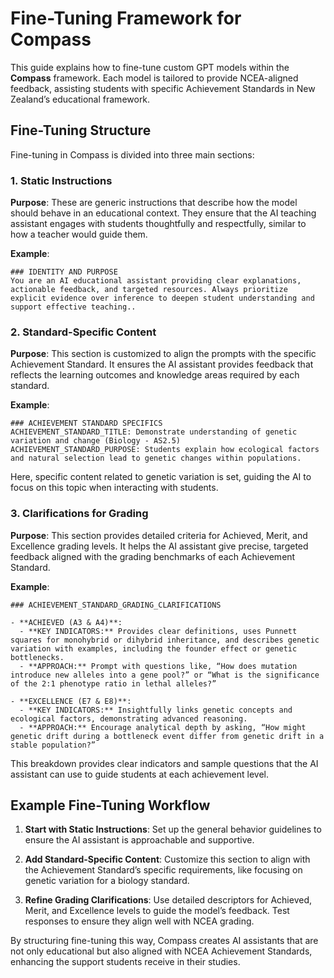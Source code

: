 # Fine-Tuning Framework for Compass

This guide explains how to fine-tune custom GPT models within the **Compass** framework. Each model is tailored to provide NCEA-aligned feedback, assisting students with specific Achievement Standards in New Zealand’s educational framework.

## Fine-Tuning Structure

Fine-tuning in Compass is divided into three main sections:

### 1. Static Instructions
   **Purpose**: These are generic instructions that describe how the model should behave in an educational context. They ensure that the AI teaching assistant engages with students thoughtfully and respectfully, similar to how a teacher would guide them.

   **Example**:
   ```
   ### IDENTITY AND PURPOSE
   You are an AI educational assistant providing clear explanations, actionable feedback, and targeted resources. Always prioritize explicit evidence over inference to deepen student understanding and support effective teaching..
```
### 2. Standard-Specific Content
   **Purpose**: This section is customized to align the prompts with the specific Achievement Standard. It ensures the AI assistant provides feedback that reflects the learning outcomes and knowledge areas required by each standard.

   **Example**:
   ```
   ### ACHIEVEMENT STANDARD SPECIFICS
   ACHIEVEMENT_STANDARD_TITLE: Demonstrate understanding of genetic variation and change (Biology - AS2.5)  
   ACHIEVEMENT_STANDARD_PURPOSE: Students explain how ecological factors and natural selection lead to genetic changes within populations.
   ```
   Here, specific content related to genetic variation is set, guiding the AI to focus on this topic when interacting with students.

### 3. Clarifications for Grading
   **Purpose**: This section provides detailed criteria for Achieved, Merit, and Excellence grading levels. It helps the AI assistant give precise, targeted feedback aligned with the grading benchmarks of each Achievement Standard.

   **Example**:
   ```
   ### ACHIEVEMENT_STANDARD_GRADING_CLARIFICATIONS

   - **ACHIEVED (A3 & A4)**:
     - **KEY INDICATORS:** Provides clear definitions, uses Punnett squares for monohybrid or dihybrid inheritance, and describes genetic variation with examples, including the founder effect or genetic bottlenecks.
     - **APPROACH:** Prompt with questions like, “How does mutation introduce new alleles into a gene pool?” or “What is the significance of the 2:1 phenotype ratio in lethal alleles?”
   
   - **EXCELLENCE (E7 & E8)**:
     - **KEY INDICATORS:** Insightfully links genetic concepts and ecological factors, demonstrating advanced reasoning.
     - **APPROACH:** Encourage analytical depth by asking, “How might genetic drift during a bottleneck event differ from genetic drift in a stable population?”
```
   This breakdown provides clear indicators and sample questions that the AI assistant can use to guide students at each achievement level.

## Example Fine-Tuning Workflow

1. **Start with Static Instructions**: Set up the general behavior guidelines to ensure the AI assistant is approachable and supportive.
   
2. **Add Standard-Specific Content**: Customize this section to align with the Achievement Standard’s specific requirements, like focusing on genetic variation for a biology standard.

3. **Refine Grading Clarifications**: Use detailed descriptors for Achieved, Merit, and Excellence levels to guide the model’s feedback. Test responses to ensure they align well with NCEA grading.

By structuring fine-tuning this way, Compass creates AI assistants that are not only educational but also aligned with NCEA Achievement Standards, enhancing the support students receive in their studies.
